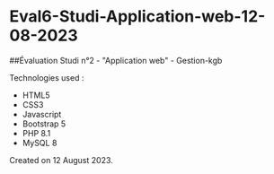 # Eval6-Studi-Application-web-12-08-2023

##Évaluation Studi n°2 - "Application web" - Gestion-kgb

Technologies used :

- HTML5
- CSS3
- Javascript
- Bootstrap 5
- PHP 8.1
- MySQL 8

Created on 12 August 2023.
